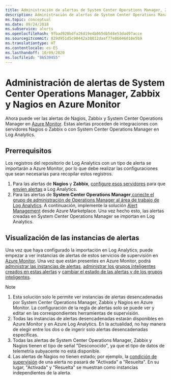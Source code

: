 ```yaml
---
title: Administración de alertas de System Center Operations Manager, Zabbix y Nagios en Azure Monitor
description: Administración de alertas de System Center Operations Manager, Zabbix y Nagios en Azure Monitor
ms.topic: conceptual
ms.date: 09/24/2018
ms.subservice: alerts
ms.openlocfilehash: 9fbad920bdfa26419e4b865db5d4e53dad97acce
ms.sourcegitcommit: 829d951d5c90442a38012daaf77e86046018e5b9
ms.translationtype: HT
ms.contentlocale: es-ES
ms.lasthandoff: 10/09/2020
ms.locfileid: "86539455"
---
```

# <a name="manage-alerts-from-system-center-operations-manager-zabbix-and-nagios-in-azure-monitor"></a>Administración de alertas de System Center Operations Manager, Zabbix y Nagios en Azure Monitor

Ahora puede ver las alertas de Nagios, Zabbix y System Center Operations Manager en [Azure Monitor](https://aka.ms/azure-alerts-overview). Estas alertas proceden de integraciones con servidores Nagios o Zabbix o con System Center Operations Manager en Log Analytics. 

## <a name="prerequisites"></a>Prerrequisitos
Los registros del repositorio de Log Analytics con un tipo de alerta se importarán a Azure Monitor, por lo que debe realizar las configuraciones que sean necesarias para recopilar estos registros.
1. Para las alertas de **Nagios** y **Zabbix**, [configure esos servidores](../learn/quick-collect-linux-computer.md) para que [envíen alertas](./data-sources-custom-logs.md?toc=/azure/azure-monitor/toc.json) a Log Analytics.
1. Para las alertas de **System Center Operations Manager**,[conecte el grupo de administración de Operations Manager al área de trabajo de Log Analytics](./om-agents.md). A continuación, implemente la solución [Alert Management](./alert-management-solution.md) desde Azure Marketplace. Una vez hecho esto, las alertas creadas en System Center Operations Manager se importan en Log Analytics.

## <a name="view-your-alert-instances"></a>Visualización de las instancias de alertas
Una vez que haya configurado la importación en Log Analytics, puede empezar a ver instancias de alertas de estos servicios de supervisión en [Azure Monitor](https://aka.ms/azure-alerts-overview). Una vez que están presentes en Azure Monitor, podrá [administrar las instancias de alertas](https://aka.ms/managing-alert-instances), [administrar los grupos inteligentes creados en estas alertas](https://aka.ms/managing-smart-groups) y [cambiar el estado de las alertas y de los grupos inteligentes](https://aka.ms/managing-alert-smart-group-states).

> [!NOTE]
>  1. Esta solución solo le permite ver instancias de alertas desencadenadas por System Center Operations Manager, Zabbix y Nagios en Azure Monitor. La configuración de la regla de alertas solo se puede ver y editar en las correspondientes herramientas de supervisión. 
>  1. Todas las instancias de alertas desencadenadas estarán disponibles en Azure Monitor y en Azure Log Analytics. En la actualidad, no hay manera de elegir entre los dos o de ingerir solo alertas desencadenadas específicas.
>  1. Todas las alertas de System Center Operations Manager, Zabbix y Nagios tienen el tipo de señal "Desconocido", ya que el tipo de datos de telemetría subyacente no está disponible.
>  1. Las alertas de Nagios no tienen estado; por ejemplo, la [condición de supervisión](https://aka.ms/azure-alerts-overview) de una alerta no pasará de "Activada" a "Resuelta". En su lugar, "Activada" y "Resuelta" se muestran como instancias independientes de la alerta. 
